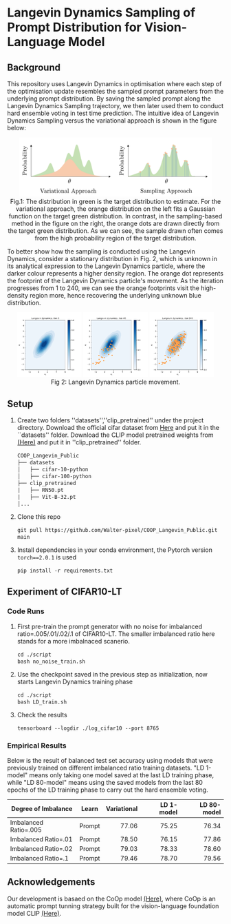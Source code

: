 
# Langevin Dynamics Sampling of Prompt Distribution for Vision-Language Model

## Background
This repository uses Langevin Dynamics in optimisation where each step of the optimisation update resembles the sampled prompt parameters from the underlying prompt distribution. By saving the sampled prompt along the Langevin Dynamics Sampling trajectory, we then later used them to conduct hard ensemble voting in test time prediction. The intuitive idea of Langevin Dynamics Sampling versus the variational approach is shown in the figure below:

<p align="center">
  <img src="figures/variational_vs_sampling.png", style="width:450px;">
  <br> Fig.1: The distribution in green is the target distribution to estimate. For the variational approach, the orange distribution on the left fits a Gaussian function on the target green distribution. In contrast, in the sampling-based method in the figure on the right, the orange dots are drawn directly from the target green distribution. As we can see, the sample drawn often comes from the high probability region of the target distribution.
</p>


To better show how the sampling is conducted using the Langevin Dynamics, consider a stationary distribution in Fig. 2, which is unknown in its analytical expression to the Langevin Dynamics particle, where the darker colour represents a higher density region. The orange dot represents the footprint of the Langevin Dynamics particle's movement. As the iteration progresses from 1 to 240, we can see the orange footprints visit the high-density region more, hence recovering the underlying unknown blue distribution.


<p align="center">
  <img src="figures/LD_iter0.png" width="150" />
  <img src="figures/LD_iter40.png" width="150" /> 
  <img src="figures/LD_iter240.png" width="150" />
  <br>
    Fig 2: Langevin Dynamics particle movement.
</p>


## Setup

1. Create two folders ''datasets'',''clip_pretrained'' under the project directory. Download the official cifar dataset from [Here](https://www.cs.toronto.edu/~kriz/cifar.html) and put it in the ``datasets'' folder. Download the CLIP model pretrained weights from [(Here)](https://drive.google.com/drive/folders/1Jw1u5xkyeY7hkmsyV6nqAKsXL1OMGCg6?usp=sharing) and put it in ''clip_pretrained'' folder. 
    ```
    COOP_Langevin_Public
    ├── datasets
    │   ├── cifar-10-python
    │   ├── cifar-100-python
    ├── clip_pretrained
    |   ├── RN50.pt
    |   ├── Vit-B-32.pt
    │...
    ```
2. Clone this repo
    ```
    git pull https://github.com/Walter-pixel/COOP_Langevin_Public.git main
    ```
    
3. Install dependencies in your conda environment, the Pytorch version ```torch==2.0.1``` is used
    ```
    pip install -r requirements.txt
    ```

## Experiment of CIFAR10-LT
### Code Runs
1. First pre-train the prompt generator with no noise for imbalanced ratio=.005/.01/.02/.1 of CIFAR10-LT. The smaller imbalanced ratio here stands for a more imbalnaced scanerio.
    ```
    cd ./script
    bash no_noise_train.sh
    ```
2. Use the checkpoint saved in the previous step as initialization, now starts Langevin Dynamics training phase
    ```
    cd ./script
    bash LD_train.sh
    ```
3. Check the results
    ```
    tensorboard --logdir ./log_cifar10 --port 8765
    ```


 ### Empirical Results

Below is the result of balanced test set accuracy using models that were previously trained on different imbalanced ratio training datasets. "LD 1-model" means only taking one model saved at the last LD training phase, while "LD 80-model" means using the saved models from the last 80 epochs of the LD training phase to carry out the hard ensemble voting. 

  | Degree of Imbalance  | Learn  | Variational | LD 1-model | LD 80-model |
  |----------------------|--------|------------:|-----------:|------------:|
  | Imbalanced Ratio=.005 | Prompt |       77.06 |      75.25 |       76.34 |
  | Imbalanced Ratio=.01 | Prompt |       78.50 |      76.15 |       77.86 |
  | Imbalanced Ratio=.02  | Prompt |       79.03 |      78.33 |       78.60 |
  | Imbalanced Ratio=.1  | Prompt |       79.46 |      78.70 |       79.56 |

## Acknowledgements
Our development is basaed on the CoOp model [(Here)](https://github.com/KaiyangZhou/CoOp), where CoOp is an automatic prompt tunning strategy built for the vision-language foundation model CLIP [(Here)](https://github.com/openai/CLIP).




